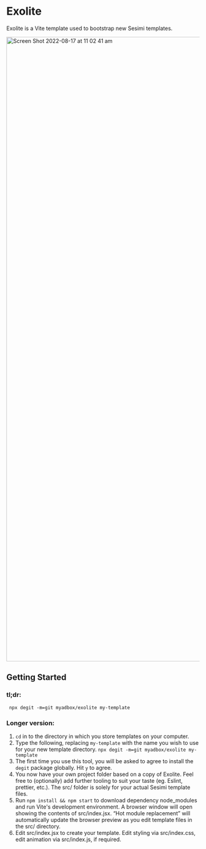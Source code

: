 # Exolite

Exolite is a Vite template used to bootstrap new Sesimi templates.

<img width="1630" alt="Screen Shot 2022-08-17 at 11 02 41 am" src="https://user-images.githubusercontent.com/75602/185011381-298e27f6-1c97-4a5f-a7de-6e84db3e62a7.png">

## Getting Started

### tl;dr:

```
 npx degit -m=git myadbox/exolite my-template
```

### Longer version:

1. `cd` in to the directory in which you store templates on your computer.
2. Type the following, replacing `my-template` with the name you wish to use for your new template directory.
   `npx degit -m=git myadbox/exolite my-template`
3. The first time you use this tool, you will be asked to agree to install the `degit` package globally. Hit `y` to
   agree.
4. You now have your own project folder based on a copy of Exolite. Feel free to (optionally) add further tooling to
   suit your taste (eg. Eslint, prettier, etc.). The src/ folder is solely for your actual Sesimi template files.
5. Run `npm install && npm start` to download dependency node_modules and run Vite's development environment. A browser
   window will open showing the contents of src/index.jsx. “Hot module replacement” will automatically update the
   browser preview as you edit template files in the src/ directory.
6. Edit src/index.jsx to create your template. Edit styling via src/index.css, edit animation via src/index.js, if
   required.
